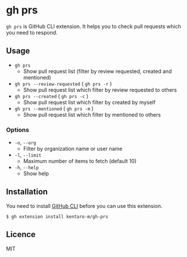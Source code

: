 # gh prs
`gh prs` is GitHub CLI extension. It helps you to check pull requests which you need to respond.

## Usage
- `gh prs`
  - Show pull request list (filter by review requested, created and mentioned)
- `gh prs --review-requested` ( `gh prs -r` )
  - Show pull request list which filter by review requested to others
- `gh prs --created` ( `gh prs -c` )
  - Show pull request list which filter by created by myself
- `gh prs --mentioned` ( `gh prs -m` )
  - Show pull request list which filter by mentioned to others

### Options
- `-o`, `--org`
  - Filter by organization name or user name
- `-l`, `--limit`
  - Maximum number of items to fetch (default 10)
- `-h`, `--help`
  - Show help

## Installation
You need to install [GitHub CLI](https://github.com/cli/cli#installation) before you can use this extension.

```shell
$ gh extension install kentaro-m/gh-prs
```

## Licence
MIT
